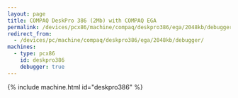```yaml
---
layout: page
title: COMPAQ DeskPro 386 (2Mb) with COMPAQ EGA
permalink: /devices/pcx86/machine/compaq/deskpro386/ega/2048kb/debugger/
redirect_from:
  - /devices/pc/machine/compaq/deskpro386/ega/2048kb/debugger/
machines:
  - type: pcx86
    id: deskpro386
    debugger: true
---
```


{% include machine.html id="deskpro386" %}
